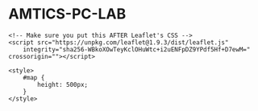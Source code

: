 # AMTICS-PC-LAB
<html>

<head>
    <title>AMTICS Workship</title>
    <link rel="stylesheet" href="https://unpkg.com/leaflet@1.9.3/dist/leaflet.css"
        integrity="sha256-kLaT2GOSpHechhsozzB+flnD+zUyjE2LlfWPgU04xyI=" crossorigin="" />

    <!-- Make sure you put this AFTER Leaflet's CSS -->
    <script src="https://unpkg.com/leaflet@1.9.3/dist/leaflet.js"
        integrity="sha256-WBkoXOwTeyKclOHuWtc+i2uENFpDZ9YPdf5Hf+D7ewM=" crossorigin=""></script>

    <style>
        #map {
            height: 500px;
        }
    </style>
</head>

<body>
    <div id="map"></div>
    <script>

        const map = L.map('map').setView([21.1190193, 72.9077824], 10);

        const tiles = L.tileLayer('https://tile.openstreetmap.org/{z}/{x}/{y}.png', {
            maxZoom: 19,
            attribution: '&copy; <a href="http://www.openstreetmap.org/copyright">OpenStreetMap</a>'
        }).addTo(map);

        let cities = [
            {
                name:"dumas",
                lat:20.3974,
                long:72.8328
            },
            {
                name: "Surat",
                lat: 21.1190193,
                long: 72.9077824
            },
            {
                name: "Bardoli",
                lat: 21.1363602,
                long: 73.098641
            },
            {
                name: "Kamrej",
                lat: 21.269354,
                long: 72.962955
            },
          {
                name: "Limla",
                lat: 21.1715,
                long: 72.7031
            },
        ];

        cities.forEach(city => {
            const marker = L.marker([city.lat, city.long]).addTo(map)
                .bindPopup(city.name).openPopup();
        })

    </script>
</body>

</html>
